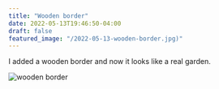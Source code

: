 ```yaml
---
title: "Wooden border"
date: 2022-05-13T19:46:50-04:00
draft: false
featured_image: "/2022-05-13-wooden-border.jpg)"
---
```


I added a wooden border and now it looks like a real garden.

![wooden border](/2022-05-13-wooden-border.jpg)
